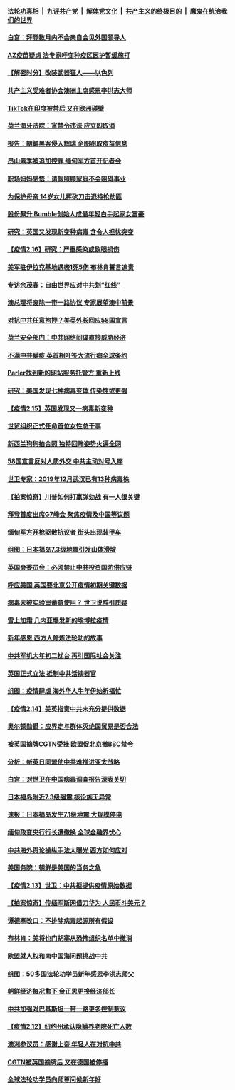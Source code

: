 ####  [法轮功真相](../../../../basic/blob/master/README.md?t=02171802) &nbsp;|&nbsp; [九评共产党](../../../../9ping.md/blob/master/README.md?t=02171802) &nbsp;|&nbsp; [解体党文化](../../../../jtdwh.md/blob/master/README.md?t=02171802)  &nbsp;|&nbsp; [共产主义的终极目的](../../../../gczydzjmd.md/blob/master/README.md?t=02171802) &nbsp;|&nbsp; [魔鬼在统治我们的世界](../../../../mgztzwmdsj.md/blob/master/README.md?t=02171802) 

#### [白宫：拜登数月内不会亲自会见外国领导人](../pages/nsc418/n12757403.md?t=02171802) 

#### [AZ疫苗疑虑 法专家吁变种疫区医护暂缓施打](../pages/nsc418/n12756856.md?t=02171802) 

#### [【解密时分】改装武器狂人——以色列](../pages/nsc418/n12754750.md?t=02171802) 

#### [共产主义受难者协会澳洲主席感恩李洪志大师](../pages/nsc418/n12756566.md?t=02171802) 

#### [TikTok在印度被禁后 又在欧洲碰壁](../pages/nsc418/n12756142.md?t=02171802) 

#### [荷兰海牙法院：宵禁令违法 应立即取消](../pages/nsc418/n12756050.md?t=02171802) 

#### [报告：朝鲜黑客侵入辉瑞 企图窃取疫苗信息](../pages/nsc418/n12756078.md?t=02171802) 

#### [昂山素季被追加控罪 缅甸军方首开记者会](../pages/nsc418/n12755901.md?t=02171802) 

#### [职场妈妈感悟：请假照顾家庭不会阻碍事业](../pages/nsc418/n12755562.md?t=02171802) 

#### [为保护母亲 14岁女儿挥砍刀击退持枪劫匪](../pages/nsc418/n12755497.md?t=02171802) 

#### [股份飙升 Bumble创始人成最年轻白手起家女富豪](../pages/nsc418/n12754997.md?t=02171802) 

#### [研究：英国又发现新变种病毒 含令人担忧突变](../pages/nsc418/n12755810.md?t=02171802) 

#### [【疫情2.16】研究：严重感染或致眼损伤](../pages/nsc418/n12755634.md?t=02171802) 

#### [美军驻伊拉克基地遇袭1死5伤 布林肯誓言追责](../pages/nsc418/n12755508.md?t=02171802) 

#### [专访余茂春：自由世界应对中共划“红线”](../pages/nsc418/n12755344.md?t=02171802) 

#### [澳总理将废除一带一路协议 专家展望澳中前景](../pages/nsc418/n12754723.md?t=02171802) 

#### [对抗中共任意拘押？美英外长回应58国宣言](../pages/nsc418/n12754684.md?t=02171802) 

#### [荷兰安全部门：中共网络间谍直接威胁经济](../pages/nsc418/n12754477.md?t=02171802) 

#### [不满中共瞒疫 英首相吁签大流行病全球条约](../pages/nsc418/n12754514.md?t=02171802) 

#### [Parler找到新的网站服务托管方 重新上线](../pages/nsc418/n12754472.md?t=02171802) 

#### [研究：美国发现七种病毒变体 传染性或更强](../pages/nsc418/n12754415.md?t=02171802) 

#### [【疫情2.15】英国发现又一病毒新变种](../pages/nsc418/n12753757.md?t=02171802) 

#### [世贸组织正式任命首位女性总干事](../pages/nsc418/n12754414.md?t=02171802) 

#### [新西兰狗狗拍合照 独特回眸姿势火遍全网](../pages/nsc418/n12753733.md?t=02171802) 

#### [58国宣言反对人质外交 中共主动对号入座](../pages/nsc418/n12754363.md?t=02171802) 

#### [世卫专家：2019年12月武汉已有13种病毒株](../pages/nsc418/n12753376.md?t=02171802) 

#### [【拍案惊奇】川普如何打赢弹劾战 有一人很关键](../pages/nsc418/n12753351.md?t=02171802) 

#### [拜登首度出席G7峰会 聚焦疫情及中国等议题](../pages/nsc418/n12753310.md?t=02171802) 

#### [缅甸军方开枪驱散抗议者 街头出现装甲车](../pages/nsc418/n12752915.md?t=02171802) 

#### [组图：日本福岛7.3级地震引发山体滑坡](../pages/nsc418/n12753100.md?t=02171802) 

#### [英国会委员会：必须禁止中共投资国防供应链](../pages/nsc418/n12752923.md?t=02171802) 

#### [呼应美国 英国要北京公开疫情初期关键数据](../pages/nsc418/n12752901.md?t=02171802) 

#### [病毒未被实验室蓄意使用？ 世卫说辞引质疑](../pages/nsc418/n12752730.md?t=02171802) 

#### [雪上加霜 几内亚爆发新的埃博拉疫情](../pages/nsc418/n12752722.md?t=02171802) 

#### [新年感恩 西方人修炼法轮功的故事](../pages/nsc418/n12752299.md?t=02171802) 

#### [中共军机大年初二扰台 再引国际社会关注](../pages/nsc418/n12752612.md?t=02171802) 

#### [英国正式立法 抵制中共活摘器官](../pages/nsc418/n12752658.md?t=02171802) 

#### [组图：疫情肆虐 海外华人牛年伊始祈福忙](../pages/nsc418/n12752225.md?t=02171802) 

#### [【疫情2.14】美英指责中共未充分提供数据](../pages/nsc418/n12752081.md?t=02171802) 

#### [奥尔顿勋爵：应界定与群体灭绝国贸易是否合法](../pages/nsc418/n12751570.md?t=02171802) 

#### [被英国摘牌CGTN受挫 欧盟促北京撤BBC禁令](../pages/nsc418/n12751690.md?t=02171802) 

#### [分析：新英日同盟使中共难推进亚太战略](../pages/nsc418/n12751459.md?t=02171802) 

#### [白宫：对世卫在中国病毒调查报告深表关切](../pages/nsc418/n12751264.md?t=02171802) 

#### [日本福岛附近7.3级强震 核设施无异常](../pages/nsc418/n12751158.md?t=02171802) 

#### [速报：日本福岛发生7.1级地震 大规模停电](../pages/nsc418/n12751177.md?t=02171802) 

#### [缅甸政变央行行长遭撤换 全球金融界忧心](../pages/nsc418/n12751160.md?t=02171802) 

#### [中共海外舆论操纵手法大曝光 西方如何应对](../pages/nsc418/n12744350.md?t=02171802) 

#### [美国务院：朝鲜是美国的当务之急](../pages/nsc418/n12751064.md?t=02171802) 

#### [【疫情2.13】世卫：中共拒提供疫情原始数据](../pages/nsc418/n12750689.md?t=02171802) 

#### [【拍案惊奇】传缅军断网借刀华为 人民币斗美元？](../pages/nsc418/n12750442.md?t=02171802) 

#### [谭德塞改口：不排除病毒起源所有假设](../pages/nsc418/n12750299.md?t=02171802) 

#### [布林肯：美将也门胡塞从恐怖组织名单中撤消](../pages/nsc418/n12750098.md?t=02171802) 

#### [欧盟就人权和南中国海问题挑战中共](../pages/nsc418/n12749830.md?t=02171802) 

#### [组图：50多国法轮功学员新年感恩李洪志师父](../pages/nsc418/n12725518.md?t=02171802) 

#### [朝鲜经济每况愈下 金正恩更换经济部长](../pages/nsc418/n12749775.md?t=02171802) 

#### [中共加强对巴基斯坦一带一路更多控制惹议](../pages/nsc418/n12749629.md?t=02171802) 

#### [【疫情2.12】纽约州承认隐瞒养老院死亡人数](../pages/nsc418/n12748710.md?t=02171802) 

#### [澳洲参议员：感谢上帝 年轻人在对抗中共](../pages/nsc418/n12749464.md?t=02171802) 

#### [CGTN被英国摘牌后 又在德国被停播](../pages/nsc418/n12749485.md?t=02171802) 

#### [全球法轮功学员向师尊问候新年好](../pages/nsc418/n12749461.md?t=02171802) 


